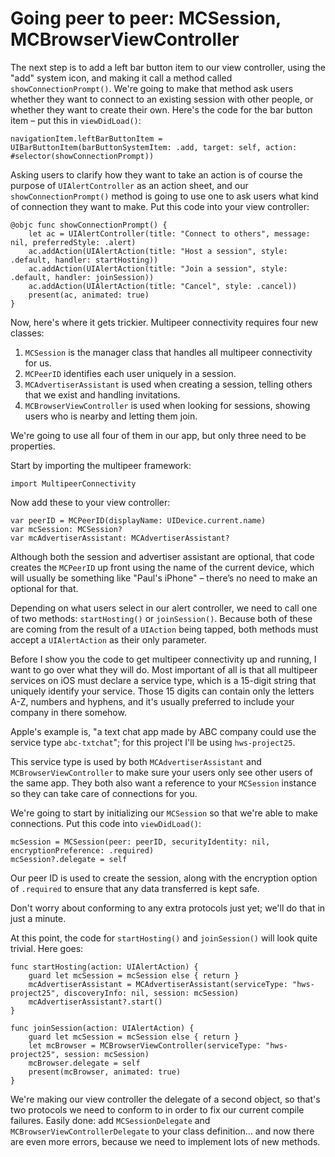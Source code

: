 # Going peer to peer: MCSession, MCBrowserViewController

<!-- YOUTUBE: p_8TRJAoevA -->

The next step is to add a left bar button item to our view controller, using the "add" system icon, and making it call a method called `showConnectionPrompt()`. We're going to make that method ask users whether they want to connect to an existing session with other people, or whether they want to create their own. Here's the code for the bar button item – put this in `viewDidLoad()`:

    navigationItem.leftBarButtonItem = UIBarButtonItem(barButtonSystemItem: .add, target: self, action: #selector(showConnectionPrompt))

Asking users to clarify how they want to take an action is of course the purpose of `UIAlertController` as an action sheet, and our `showConnectionPrompt()` method is going to use one to ask users what kind of connection they want to make. Put this code into your view controller:

    @objc func showConnectionPrompt() {
        let ac = UIAlertController(title: "Connect to others", message: nil, preferredStyle: .alert)
        ac.addAction(UIAlertAction(title: "Host a session", style: .default, handler: startHosting))
        ac.addAction(UIAlertAction(title: "Join a session", style: .default, handler: joinSession))
        ac.addAction(UIAlertAction(title: "Cancel", style: .cancel))
        present(ac, animated: true)
    }

Now, here's where it gets trickier. Multipeer connectivity requires four new classes:

1.  `MCSession` is the manager class that handles all multipeer connectivity for us.
2.  `MCPeerID` identifies each user uniquely in a session.
3.  `MCAdvertiserAssistant` is used when creating a session, telling others that we exist and handling invitations.
4.  `MCBrowserViewController` is used when looking for sessions, showing users who is nearby and letting them join.

We're going to use all four of them in our app, but only three need to be properties.

Start by importing the multipeer framework:

    import MultipeerConnectivity

Now add these to your view controller:

    var peerID = MCPeerID(displayName: UIDevice.current.name)
    var mcSession: MCSession?
    var mcAdvertiserAssistant: MCAdvertiserAssistant?

Although both the session and advertiser assistant are optional, that code creates the `MCPeerID` up front using the name of the current device, which will usually be something like "Paul's iPhone" – there’s no need to make an optional for that.

Depending on what users select in our alert controller, we need to call one of two methods: `startHosting()` or `joinSession()`. Because both of these are coming from the result of a `UIAction` being tapped, both methods must accept a `UIAlertAction` as their only parameter.

Before I show you the code to get multipeer connectivity up and running, I want to go over what they will do. Most important of all is that all multipeer services on iOS must declare a service type, which is a 15-digit string that uniquely identify your service. Those 15 digits can contain only the letters A-Z, numbers and hyphens, and it's usually preferred to include your company in there somehow.

Apple's example is, "a text chat app made by ABC company could use the service type `abc-txtchat`"; for this project I'll be using `hws-project25`.

This service type is used by both `MCAdvertiserAssistant` and `MCBrowserViewController` to make sure your users only see other users of the same app. They both also want a reference to your `MCSession` instance so they can take care of connections for you.

We're going to start by initializing our `MCSession` so that we're able to make connections. Put this code into `viewDidLoad()`:

    mcSession = MCSession(peer: peerID, securityIdentity: nil, encryptionPreference: .required)
    mcSession?.delegate = self

Our peer ID is used to create the session, along with the encryption option of `.required` to ensure that any data transferred is kept safe.

Don't worry about conforming to any extra protocols just yet; we'll do that in just a minute.

At this point, the code for `startHosting()` and `joinSession()` will look quite trivial. Here goes:

    func startHosting(action: UIAlertAction) {
        guard let mcSession = mcSession else { return }
        mcAdvertiserAssistant = MCAdvertiserAssistant(serviceType: "hws-project25", discoveryInfo: nil, session: mcSession)
        mcAdvertiserAssistant?.start()
    }

    func joinSession(action: UIAlertAction) {
        guard let mcSession = mcSession else { return }
        let mcBrowser = MCBrowserViewController(serviceType: "hws-project25", session: mcSession)
        mcBrowser.delegate = self
        present(mcBrowser, animated: true)
    }

We're making our view controller the delegate of a second object, so that's two protocols we need to conform to in order to fix our current compile failures. Easily done: add `MCSessionDelegate` and `MCBrowserViewControllerDelegate` to your class definition… and now there are even more errors, because we need to implement lots of new methods.
